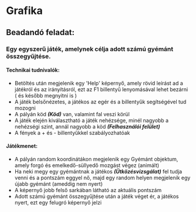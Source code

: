 # Grafika

## Beadandó feladat:

### Egy egyszerű játék, amelynek célja adott számú gyémánt összegyűjtése.

#### Technikai tudnivalók:

- Betöltés után megjelenik egy 'Help' képernyő, amely rövid leírást ad a játékról és az irányításról, ezt az F1 billentyű lenyomásával lehet bezárni ( és később megnyitni is )
- A játék belsőnézetes, a játékos az egér és a billentyűk segítségével tud mozogni
- A pályán köd **_(Köd)_** van, valamint fal veszi körül
- A játék elején kiválasztható a játék nehézsége, minél nagyobb a nehézségi szint, annál nagyobb a köd **_(Felhasználói felület)_**
- A fények a + és - billentyűkkel szabályozhatóak

#### Játékmenet:

- A pályán random koordinátákon megjelenik egy Gyémánt objektum, amely forgó és emelkedő-süllyedő mozgást végez (animált)
- Ha neki megy egy gyémántnak a játékos **_(Ütközésvizsgálat)_** fel tudja venni és a pontszám eggyel nő, majd egy random helyen megjelenik egy újabb gyémánt (ameddig nem nyert)
- A képernyő jobb felső sarkában látható az aktuális pontszám
- Adott számú gyémánt összegyűjtése után a játék véget ér, a játékos nyert, ezt egy felugró képernyő jelzi
